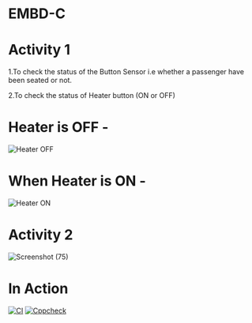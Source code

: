 # EMBD-C
# Activity 1

1.To check the status of the Button Sensor i.e whether a passenger have been seated or not.

2.To check the status of Heater button (ON or OFF)

# Heater is OFF -

![Heater OFF](https://user-images.githubusercontent.com/74306039/116534464-2faea180-a900-11eb-8456-c61076178820.png)

# When Heater is ON -

![Heater ON](https://user-images.githubusercontent.com/74306039/116534480-363d1900-a900-11eb-93ce-5a447b3b2c99.png)

# Activity 2

![Screenshot (75)](https://user-images.githubusercontent.com/74306039/116658988-8377c400-a9ae-11eb-8a8f-a482bf03ef6c.png)

# In Action

[![CI](https://github.com/athulya43/EMBD-C/actions/workflows/main.yml/badge.svg)](https://github.com/athulya43/EMBD-C/actions/workflows/main.yml)
[![Cppcheck](https://github.com/athulya43/EMBD-C/actions/workflows/Cppcheck.yml/badge.svg)](https://github.com/athulya43/EMBD-C/actions/workflows/Cppcheck.yml)

